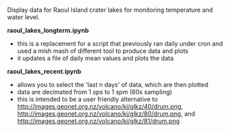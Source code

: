Display data for Raoul Island crater lakes for monitoring temperature and water level.

**raoul_lakes_longterm.ipynb**
- this is a replacement for a script that previously ran daily under cron and used a mish mash of different tool to produce data and plots
- it updates a file of daily mean values and plots the data

**raoul_lakes_recent.ipynb**
- allows you to select the 'last n days' of data, which are then plotted
- data are decimated from 1 sps to 1 spm (60s sampling)
- this is intended to be a user friendly alternative to http://images.geonet.org.nz/volcano/ki/glkz/40/drum.png, http://images.geonet.org.nz/volcano/ki/glkz/80/drum.png, and http://images.geonet.org.nz/volcano/ki/glkz/81/drum.png

